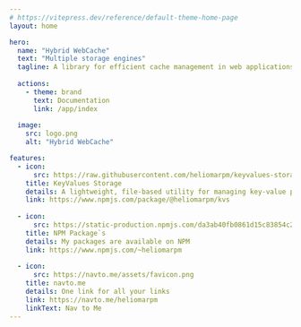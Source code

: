```yaml
---
# https://vitepress.dev/reference/default-theme-home-page
layout: home

hero:
  name: "Hybrid WebCache"
  text: "Multiple storage engines"
  tagline: A library for efficient cache management in web applications, with support for multiple storage engines and automatic time-to-live (TTL) management.
  
  actions:
    - theme: brand
      text: Documentation
      link: /app/index
  
  image:
    src: logo.png
    alt: "Hybrid WebCache"

features:    
  - icon: 
      src: https://raw.githubusercontent.com/heliomarpm/keyvalues-storage/refs/heads/main/logo.png
    title: KeyValues Storage
    details: A lightweight, file-based utility for managing key-value pairs using JSON. It offers intuitive methods for reading, writing, checking, and deleting values
    link: https://www.npmjs.com/package/@heliomarpm/kvs
    
  - icon: 
      src: https://static-production.npmjs.com/da3ab40fb0861d15c83854c29f5f2962.png
    title: NPM Package`s
    details: My packages are available on NPM
    link: https://www.npmjs.com/~heliomarpm
        
  - icon:
      src: https://navto.me/assets/favicon.png
    title: navto.me
    details: One link for all your links
    link: https://navto.me/heliomarpm
    linkText: Nav to Me
---
```

